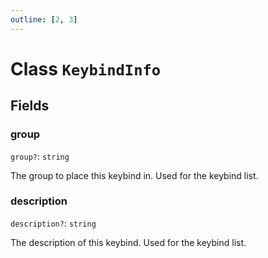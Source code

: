 ```yaml
---
outline: [2, 3]
---
```


# Class `KeybindInfo`




## Fields

### group <Badge type="danger" text="nullable" />

`group?`: <code>string</code>

The group to place this keybind in. Used for the keybind list.

### description <Badge type="danger" text="nullable" />

`description?`: <code>string</code>

The description of this keybind. Used for the keybind list.


